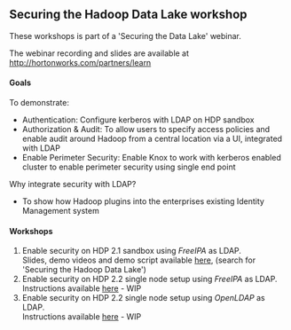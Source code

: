 ## Securing the Hadoop Data Lake workshop

These workshops is part of a 'Securing the Data Lake' webinar.

The webinar recording and slides are available at http://hortonworks.com/partners/learn

#### Goals 
To demonstrate: 
- Authentication: Configure kerberos with LDAP on HDP sandbox 
- Authorization & Audit: To allow users to specify access policies and enable audit around Hadoop from a central location via a UI, integrated with LDAP
- Enable Perimeter Security: Enable Knox to work with kerberos enabled cluster to enable perimeter security using single end point

Why integrate security with LDAP? 
 - To show how Hadoop plugins into the enterprises existing Identity Management system


#### Workshops

1. Enable security on HDP 2.1 sandbox using *FreeIPA* as LDAP.  <br />  Slides, demo videos and demo script available [here](http://hortonworks.com/partners/learn), (search for 'Securing the Hadoop Data Lake')
2. Enable security on HDP 2.2 single node setup using *FreeIPA* as LDAP.  <br />   Instructions available [here](https://github.com/abajwa-hw/security-workshops/blob/master/Security-workshop-HDP%202_2-seperateIPA.md) - WIP
3. Enable security on HDP 2.2 single node setup using *OpenLDAP* as LDAP.  <br />   Instructions available [here](https://github.com/abajwa-hw/security-workshops/blob/master/Security-workshop-HDP%202_2-openLDAP.md) - WIP
